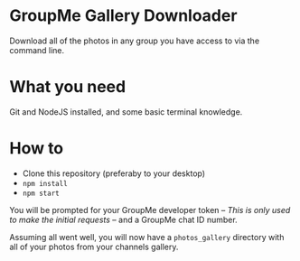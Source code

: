 # GroupMe Gallery Downloader
Download all of the photos in any group you have access to via the command line.

# What you need
Git and NodeJS installed, and some basic terminal knowledge. 

# How to
* Clone this repository (preferaby to your desktop)
* `npm install`
* `npm start`

You will be prompted for your GroupMe developer token – _This is only used to make the initial requests_ – and a GroupMe chat ID number.

Assuming all went well, you will now have a `photos_gallery` directory with all of your photos from your channels gallery. 
